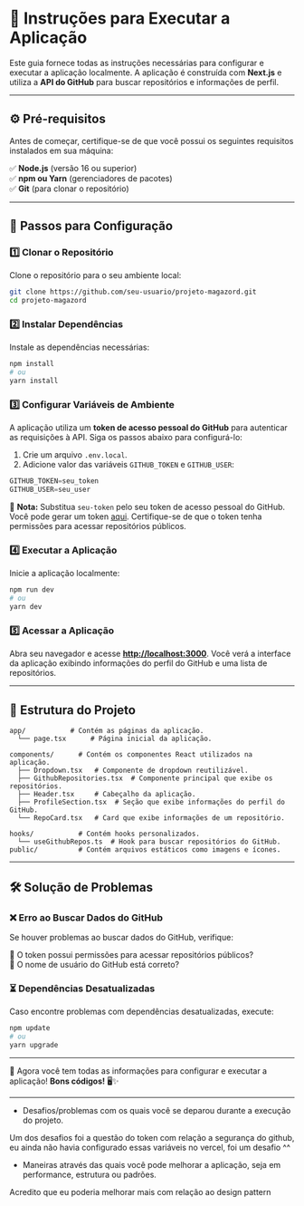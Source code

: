 # 📘 Instruções para Executar a Aplicação

Este guia fornece todas as instruções necessárias para configurar e executar a aplicação localmente. A aplicação é construída com **Next.js** e utiliza a **API do GitHub** para buscar repositórios e informações de perfil.

---

## ⚙️ Pré-requisitos

Antes de começar, certifique-se de que você possui os seguintes requisitos instalados em sua máquina:

✅ **Node.js** (versão 16 ou superior)  
✅ **npm ou Yarn** (gerenciadores de pacotes)  
✅ **Git** (para clonar o repositório)

---

## 🚀 Passos para Configuração

### 1️⃣ Clonar o Repositório

Clone o repositório para o seu ambiente local:

```bash
git clone https://github.com/seu-usuario/projeto-magazord.git
cd projeto-magazord
```

### 2️⃣ Instalar Dependências

Instale as dependências necessárias:

```bash
npm install
# ou
yarn install
```

### 3️⃣ Configurar Variáveis de Ambiente

A aplicação utiliza um **token de acesso pessoal do GitHub** para autenticar as requisições à API. Siga os passos abaixo para configurá-lo:

1. Crie um arquivo `.env.local`.
2.  Adicione valor das variáveis `GITHUB_TOKEN` e `GITHUB_USER`:

```typescript
GITHUB_TOKEN=seu_token
GITHUB_USER=seu_user
```

🔹 **Nota:** Substitua `seu-token` pelo seu token de acesso pessoal do GitHub. Você pode gerar um token [aqui](https://github.com/settings/tokens). Certifique-se de que o token tenha permissões para acessar repositórios públicos.

### 4️⃣ Executar a Aplicação

Inicie a aplicação localmente:

```bash
npm run dev
# ou
yarn dev
```

### 5️⃣ Acessar a Aplicação

Abra seu navegador e acesse **[http://localhost:3000](http://localhost:3000)**. Você verá a interface da aplicação exibindo informações do perfil do GitHub e uma lista de repositórios.

---

## 📁 Estrutura do Projeto

```
app/           # Contém as páginas da aplicação.
  └── page.tsx      # Página inicial da aplicação.

components/      # Contém os componentes React utilizados na aplicação.
  ├── Dropdown.tsx   # Componente de dropdown reutilizável.
  ├── GithubRepositories.tsx  # Componente principal que exibe os repositórios.
  ├── Header.tsx     # Cabeçalho da aplicação.
  ├── ProfileSection.tsx  # Seção que exibe informações do perfil do GitHub.
  └── RepoCard.tsx   # Card que exibe informações de um repositório.

hooks/           # Contém hooks personalizados.
  └── useGithubRepos.ts  # Hook para buscar repositórios do GitHub.
public/          # Contém arquivos estáticos como imagens e ícones.

```

---

## 🛠️ Solução de Problemas

### ❌ Erro ao Buscar Dados do GitHub

Se houver problemas ao buscar dados do GitHub, verifique:

🔹 O token possui permissões para acessar repositórios públicos?  
🔹 O nome de usuário do GitHub está correto?

### ⏳ Dependências Desatualizadas

Caso encontre problemas com dependências desatualizadas, execute:

```bash
npm update
# ou
yarn upgrade
```

---

🚀 Agora você tem todas as informações para configurar e executar a aplicação! **Bons códigos!** 🖥️✨

---

- Desafios/problemas com os quais você se deparou durante a execução do projeto.

Um dos desafios foi a questão do token com relação a segurança do github, eu ainda não havia configurado essas variáveis no vercel, foi um desafio ^^ 

- Maneiras através das quais você pode melhorar a aplicação, seja em performance, estrutura ou padrões.

Acredito que eu poderia melhorar mais com relação ao design pattern

